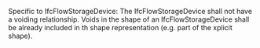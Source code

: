 Specific to IfcFlowStorageDevice: The IfcFlowStorageDevice shall not have a voiding relationship. Voids in the shape of an IfcFlowStorageDevice shall be already included in th shape representation (e.g. part of the xplicit shape).